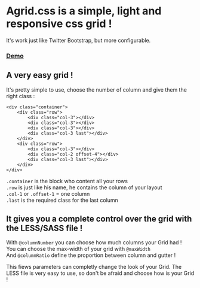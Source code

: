 # Agrid.css is a simple, light and responsive css grid !

It's work just like Twitter Bootstrap, but more configurable. 

### [Demo](http://yago31.github.com/agrid.css/)

## A very easy grid !

It's pretty simple to use, choose the number of column and give them the right class :

```
<div class="container">
    <div class="row">
        <div class="col-3"></div>
        <div class="col-3"></div>
        <div class="col-3"></div>
        <div class="col-3 last"></div>
    </div>
    <div class="row">
        <div class="col-3"></div>
        <div class="col-2 offset-4"></div>
        <div class="col-3 last"></div>
    </div>
</div>
```

```.container``` is the block who content all your rows<br />
```.row``` is just like his name, he contains the column of your layout<br />
```.col-1``` or ```.offset-1``` = one column <br />
```.last``` is the required class for the last column

## It gives you a complete control over the grid with the LESS/SASS file !

With ```@columnNumber``` you can choose how much columns your Grid had !<br />
You can choose the max-width of your grid with ```@maxWidth```<br />
And ```@columnRatio``` define the proportion between column and gutter !

This fiews parameters can completly change the look of your Grid. The LESS file is very easy to use, so don't be afraid and choose how is your Grid !
